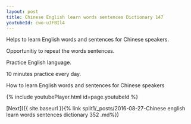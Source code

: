 ```yaml
---
layout: post
title: Chinese English learn words sentences Dictionary 147 
youtubeId: cwo-uJFBIl4
---
```

 
 
Helps to learn English words and sentences for Chinese speakers.

Opportunitiy to repeat the words sentences. 

Practice English language. 
 
10 minutes practice every day. 
 
How to learn English words and sentences for Chinese speakers 
 
{% include youtubePlayer.html id=page.youtubeId %}
 
 
[Next]({{ site.baseurl }}{% link  split1/_posts/2016-08-27-Chinese english learn words sentences dictionary 352 .md%})
 
